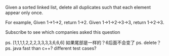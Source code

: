 Given a sorted linked list, delete all duplicates such that each element appear only once.

For example,
Given 1->1->2, return 1->2.
Given 1->1->2->3->3, return 1->2->3.

Subscribe to see which companies asked this question

ps. [1,1,1,1,2,2,2,3,3,3,3,6,6,6] 如果尾部是一样的？6后面不会变了
ps. delete？
ps. java fast than c++? different test cases?